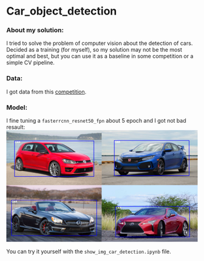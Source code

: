 # Car_object_detection
### About my solution:
I tried to solve the problem of computer vision about the detection of cars. Decided as a training (for myself), so my solution may not be the most optimal and best, but you can use it as a baseline in some competition or a simple CV pipeline.

### Data:
I got data from this [competition](https://ods.ai/competitions/mcs_car_verification).

### Model:
I fine tuning a `fasterrcnn_resnet50_fpn` about 5 epoch and I got not bad resault:
![car_img_1](https://github.com/teplov-andrew/Car_object_detection/blob/main/car_detetcted_image/%D0%A1%D0%BD%D0%B8%D0%BC%D0%BE%D0%BA%20%D1%8D%D0%BA%D1%80%D0%B0%D0%BD%D0%B0%202022-07-31%20170344.png)

You can try it yourself with the `show_img_car_detection.ipynb` file.
